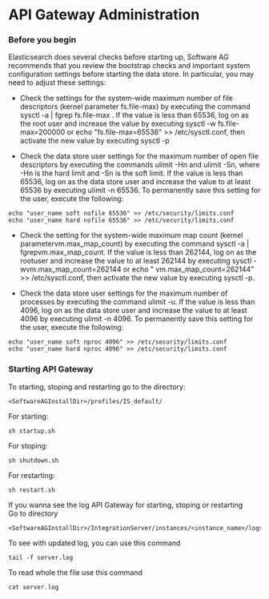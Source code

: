 # API Gateway Administration

### Before you begin
Elasticsearch does several checks before starting up, Software AG recommends that you review the bootstrap checks and important system configuration settings before starting the data store. In particular, you may need to adjust these settings:

- Check the settings for the system-wide maximum number of file descriptors (kernel parameter fs.file-max) by executing the command sysctl -a | fgrep fs.file-max . If the value is less than 65536, log on as the root user and increase the value by executing sysctl -w fs.file-max=200000 or echo "fs.file-max=65536" >> /etc/sysctl.conf, then activate the new value by executing sysctl -p 

- Check the data store user settings for the maximum number of open file descriptors by executing the commands ulimit -Hn and ulimit -Sn, where -Hn is the hard limit and -Sn is the soft limit. If the value is less than 65536, log on as the data store user and increase the value to at least 65536 by executing ulimit -n 65536. To permanently save this setting for the user, execute the following:
```
echo "user_name soft nofile 65536" >> /etc/security/limits.conf
echo "user_name hard nofile 65536" >> /etc/security/limits.conf
```

- Check the setting for the system-wide maximum map count (kernel parametervm.max_map_count) by executing the command sysctl -a | fgrepvm.max_map_count. If the value is less than 262144, log on as the rootuser and increase the value to at least 262144 by executing sysctl -wvm.max_map_count=262144 or echo " vm.max_map_count=262144" >> /etc/sysctl.conf, then activate the new value by executing sysctl -p.

- Check the data store user settings for the maximum number of processes by executing the command ulimit -u. If the value is less than 4096, log on as the data store user and increase the value to at least 4096 by executing ulimit -n 4096. To permanently save this setting for the user, execute the following:
```
echo "user_name soft nproc 4096" >> /etc/security/limits.conf
echo "user_name hard nproc 4096" >> /etc/security/limits.conf
```

### Starting API Gateway
To starting, stoping and restarting go to the directory:
```
<SoftwareAGInstallDir>/profiles/IS_default/
```

For starting:
```
sh startup.sh
```

For stoping:
```
sh shutdown.sh
```

For restarting:
```
sh restart.sh
```

If you wanna see the log API Gateway for starting, stoping or restarting <br>
Go to directory
```
<SoftwareAGInstallDir>/IntegrationServer/instances/<instance_name>/logs/
```

To see with updated log, you can use this command
```
tail -f server.log 
```

To read whole the file use this command 
```
cat server.log 
```